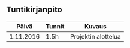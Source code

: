 ## Tuntikirjanpito

|Päivä|Tunnit|Kuvaus|
|----------|------|------|
|1.11.2016 |1.5h  |Projektin alottelua|
